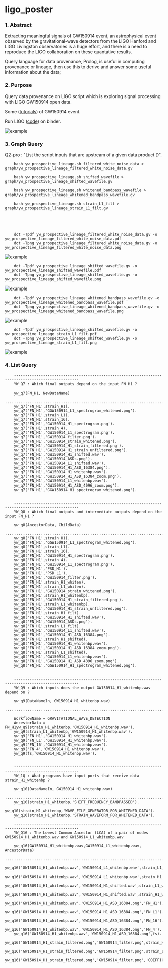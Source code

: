 # ligo_poster


### 1. Abstract
Extracting meaningful signals of GW150914 event, an astrophysical event observed by the gravitational-wave detectors from the LIGO Hanford and LIGO Livingston observatories is a huge effort, and there is a need to reproduce the LIGO collaboration on these quantative results.

Query language for data provenance, Prolog, is useful in computing provenance or lineage, then use this to derive and answer some useful information about the data;


### 2. Purpose
Query data provenance on LIGO script which is exploring signal processing with LIGO GW150914 open data.

Some ([tutorials](https://losc.ligo.org/tutorials/ "GW150914_tutorial_uri.py")) of GW150914 event.

Run LIGO ([code](https://github.com/minrk/ligo-binder "GW150914_tutorial_uri.py")) on binder.

![example](https://raw.githubusercontent.com/idaks/ligo/master/GW150914_tutorial_uri.png)






### 3. Graph Query

Q2-pro : "List the script inputs that are upstream of a given data product D".

        bash yw_prospective_lineage.sh filtered_white_noise_data > graph/yw_prospective_lineage_filtered_white_noise_data.gv
        
        bash yw_prospective_lineage.sh shifted_wavefile > graph/yw_prospective_lineage_shifted_wavefile.gv
        
        bash yw_prospective_lineage.sh whitened_bandpass_wavefile > graph/yw_prospective_lineage_whitened_bandpass_wavefile.gv
        
        bash yw_prospective_lineage.sh strain_L1_filt > graph/yw_prospective_lineage_strain_L1_filt.gv

         



        dot -Tpdf yw_prospective_lineage_filtered_white_noise_data.gv -o yw_prospective_lineage_filtered_white_noise_data.pdf
        dot -Tpng yw_prospective_lineage_filtered_white_noise_data.gv -o yw_prospective_lineage_filtered_white_noise_data.png
        
![example](https://raw.githubusercontent.com/dvu4/ligo_poster/master/yw_prospective_lineage_filtered_white_noise_data.png)        
        
        
        dot -Tpdf yw_prospective_lineage_shifted_wavefile.gv -o yw_prospective_lineage_shifted_wavefile.pdf
        dot -Tpng yw_prospective_lineage_shifted_wavefile.gv -o yw_prospective_lineage_shifted_wavefile.png
        
![example](https://raw.githubusercontent.com/dvu4/ligo_poster/master/yw_prospective_lineage_shifted_wavefile.png)
        
        
        dot -Tpdf yw_prospective_lineage_whitened_bandpass_wavefile.gv -o yw_prospective_lineage_whitened_bandpass_wavefile.pdf
        dot -Tpng yw_prospective_lineage_whitened_bandpass_wavefile.gv -o yw_prospective_lineage_whitened_bandpass_wavefile.png
        
![example](https://raw.githubusercontent.com/dvu4/ligo_poster/master/yw_prospective_lineage_whitened_bandpass_wavefile.png)


        dot -Tpdf yw_prospective_lineage_shifted_wavefile.gv -o yw_prospective_lineage_strain_L1_filt.pdf
        dot -Tpng yw_prospective_lineage_shifted_wavefile.gv -o yw_prospective_lineage_strain_L1_filt.png
        
![example](https://raw.githubusercontent.com/dvu4/ligo_poster/master/yw_prospective_lineage_strain_L1_filt.png)




### 4. List Query


        ---------------------------------------------------------------------------------------------------
        YW_Q7 : Which final outputs depend on the input FN_H1 ?

        yw_q7(FN_H1, NewDataName)
        ...................................................................................................
        yw_q7('FN_H1',strain_H1).
        yw_q7('FN_H1','GGW150914_L1_spectrogram_whitened.png').
        yw_q7('FN_H1',strain_L1).
        yw_q7('FN_H1',strain_16).
        yw_q7('FN_H1','GW150914_H1_spectrogram.png').
        yw_q7('FN_H1',strain_4).
        yw_q7('FN_H1','GW150914_L1_spectrogram.png').
        yw_q7('FN_H1','GW150914_filter.png').
        yw_q7('FN_H1','GW150914_strain_whitened.png').
        yw_q7('FN_H1','GW150914_H1_strain_filtered.png').
        yw_q7('FN_H1','GW150914_H1_strain_unfiltered.png').
        yw_q7('FN_H1','GW150914_H1_shifted.wav').
        yw_q7('FN_H1','GW150914_ASDs.png').
        yw_q7('FN_H1','GW150914_L1_shifted.wav').
        yw_q7('FN_H1','GW150914_H1_ASD_16384.png').
        yw_q7('FN_H1','GW150914_H1_whitenbp.wav').
        yw_q7('FN_H1','GW150914_H1_ASD_16384_zoom.png').
        yw_q7('FN_H1','GW150914_L1_whitenbp.wav').
        yw_q7('FN_H1','GW150914_H1_ASD_4096_zoom.png').
        yw_q7('FN_H1','GGW150914_H1_spectrogram_whitened.png').


        ---------------------------------------------------------------------------------------------------
        YW_Q8 : Which final outputs and intermediate outputs depend on the input FN_H1 ?

        yw_q8(AncestorData, ChildData)
        ...................................................................................................
        yw_q8('FN_H1',strain_H1).
        yw_q8('FN_H1','GGW150914_L1_spectrogram_whitened.png').
        yw_q8('FN_H1',strain_L1).
        yw_q8('FN_H1',strain_16).
        yw_q8('FN_H1','GW150914_H1_spectrogram.png').
        yw_q8('FN_H1',strain_4).
        yw_q8('FN_H1','GW150914_L1_spectrogram.png').
        yw_q8('FN_H1','PSD_H1').
        yw_q8('FN_H1','PSD_L1').
        yw_q8('FN_H1','GW150914_filter.png').
        yw_q8('FN_H1',strain_H1_whiten).
        yw_q8('FN_H1',strain_L1_whiten).
        yw_q8('FN_H1','GW150914_strain_whitened.png').
        yw_q8('FN_H1',strain_H1_whitenbp).
        yw_q8('FN_H1','GW150914_H1_strain_filtered.png').
        yw_q8('FN_H1',strain_L1_whitenbp).
        yw_q8('FN_H1','GW150914_H1_strain_unfiltered.png').
        yw_q8('FN_H1',strain_H1_filt).
        yw_q8('FN_H1','GW150914_H1_shifted.wav').
        yw_q8('FN_H1','GW150914_ASDs.png').
        yw_q8('FN_H1',strain_L1_filt).
        yw_q8('FN_H1','GW150914_L1_shifted.wav').
        yw_q8('FN_H1','GW150914_H1_ASD_16384.png').
        yw_q8('FN_H1',strain_H1_shifted).
        yw_q8('FN_H1','GW150914_H1_whitenbp.wav').
        yw_q8('FN_H1','GW150914_H1_ASD_16384_zoom.png').
        yw_q8('FN_H1',strain_L1_shifted).
        yw_q8('FN_H1','GW150914_L1_whitenbp.wav').
        yw_q8('FN_H1','GW150914_H1_ASD_4096_zoom.png').
        yw_q8('FN_H1','GGW150914_H1_spectrogram_whitened.png').


        ---------------------------------------------------------------------------------------------------
        YW_Q9 : Which inputs does the output GW150914_H1_whitenbp.wav depend on ?

        yw_q9(DataNameIn, GW150914_H1_whitenbp.wav)
        ...................................................................................................

        WorkflowName = GRAVITATIONAL_WAVE_DETECTION
        AncestorData = FN_H1yw_q9(strain_H1_whitenbp,'GW150914_H1_whitenbp.wav').
        yw_q9(strain_L1_whitenbp,'GW150914_H1_whitenbp.wav').
        yw_q9('FN_H1','GW150914_H1_whitenbp.wav').
        yw_q9('FN_L1','GW150914_H1_whitenbp.wav').
        yw_q9('FN_16','GW150914_H1_whitenbp.wav').
        yw_q9('FN_4','GW150914_H1_whitenbp.wav').
        yw_q9(fs,'GW150914_H1_whitenbp.wav').


        ---------------------------------------------------------------------------------------------------
        YW_1Q : What programs have input ports that receive data strain_H1_whitenbp ?

        yw_q10(DataNameIn, GW150914_H1_whitenbp.wav)
        ...................................................................................................
        yw_q10(strain_H1_whitenbp,'SHIFT_FREQUENCY_BANDPASSED').
        yw_q10(strain_H1_whitenbp,'WAVE_FILE_GENERATOR_FOR_WHITENED_DATA').
        yw_q10(strain_H1_whitenbp,'STRAIN_WAVEFORM_FOR_WHITENED_DATA').

        ---------------------------------------------------------------------------------------------------
        YW_Q16 : The Lowest Common Ancestor (LCA) of a pair of nodes GW150914_H1_whitenbp.wav and GW150914_L1_whitenbp.wav

        yw_q16(GW150914_H1_whitenbp.wav,GW150914_L1_whitenbp.wav, AncestorData) 
        ...................................................................................................
        yw_q16('GW150914_H1_whitenbp.wav','GW150914_L1_whitenbp.wav',strain_L1_whitenbp).
        yw_q16('GW150914_H1_whitenbp.wav','GW150914_L1_whitenbp.wav',strain_H1_whitenbp).
        yw_q16('GW150914_H1_whitenbp.wav','GW150914_H1_shifted.wav',strain_L1_whitenbp).
        yw_q16('GW150914_H1_whitenbp.wav','GW150914_H1_shifted.wav',strain_H1_whitenbp).
        yw_q16('GW150914_H1_whitenbp.wav','GW150914_H1_ASD_16384.png','FN_H1').
        yw_q16('GW150914_H1_whitenbp.wav','GW150914_H1_ASD_16384.png','FN_L1').
        yw_q16('GW150914_H1_whitenbp.wav','GW150914_H1_ASD_16384.png','FN_16').
        yw_q16('GW150914_H1_whitenbp.wav','GW150914_H1_ASD_16384.png','FN_4').
        yw_q16('GW150914_H1_whitenbp.wav','GW150914_H1_ASD_16384.png',fs).
        yw_q16('GW150914_H1_strain_filtered.png','GW150914_filter.png',strain_H1).
        yw_q16('GW150914_H1_strain_filtered.png','GW150914_filter.png',strain_L1).
        yw_q16('GW150914_H1_strain_filtered.png','GW150914_filter.png','COEFFICIENTS').
